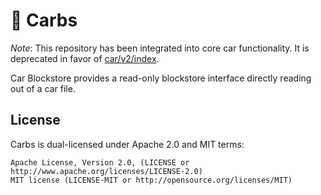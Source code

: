 🍔 Carbs
===

*Note*: This repository has been integrated into core car functionality. It is deprecated in favor of [car/v2/index](https://github.com/ipld/go-car/tree/master/v2/index).

Car Blockstore provides a read-only blockstore interface directly reading out of a car file.


License
---

Carbs is dual-licensed under Apache 2.0 and MIT terms:

    Apache License, Version 2.0, (LICENSE or http://www.apache.org/licenses/LICENSE-2.0)
    MIT license (LICENSE-MIT or http://opensource.org/licenses/MIT)
